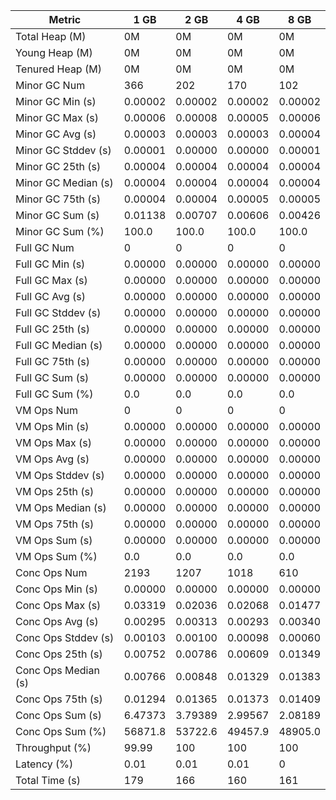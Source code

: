 | Metric | 1 GB | 2 GB | 4 GB | 8 GB |
|------|----|----|----|----|
| Total Heap (M) | 0M | 0M | 0M | 0M |
| Young Heap (M) | 0M | 0M | 0M | 0M |
| Tenured Heap (M) | 0M | 0M | 0M | 0M |
| Minor GC Num | 366 | 202 | 170 | 102 |
| Minor GC Min (s) | 0.00002 | 0.00002 | 0.00002 | 0.00002 |
| Minor GC Max (s) | 0.00006 | 0.00008 | 0.00005 | 0.00006 |
| Minor GC Avg (s) | 0.00003 | 0.00003 | 0.00003 | 0.00004 |
| Minor GC Stddev (s) | 0.00001 | 0.00000 | 0.00000 | 0.00001 |
| Minor GC 25th (s) | 0.00004 | 0.00004 | 0.00004 | 0.00004 |
| Minor GC Median (s) | 0.00004 | 0.00004 | 0.00004 | 0.00004 |
| Minor GC 75th (s) | 0.00004 | 0.00004 | 0.00005 | 0.00005 |
| Minor GC Sum (s) | 0.01138 | 0.00707 | 0.00606 | 0.00426 |
| Minor GC Sum (%) | 100.0 | 100.0 | 100.0 | 100.0 |
| Full GC Num | 0 | 0 | 0 | 0 |
| Full GC Min (s) | 0.00000 | 0.00000 | 0.00000 | 0.00000 |
| Full GC Max (s) | 0.00000 | 0.00000 | 0.00000 | 0.00000 |
| Full GC Avg (s) | 0.00000 | 0.00000 | 0.00000 | 0.00000 |
| Full GC Stddev (s) | 0.00000 | 0.00000 | 0.00000 | 0.00000 |
| Full GC 25th (s) | 0.00000 | 0.00000 | 0.00000 | 0.00000 |
| Full GC Median (s) | 0.00000 | 0.00000 | 0.00000 | 0.00000 |
| Full GC 75th (s) | 0.00000 | 0.00000 | 0.00000 | 0.00000 |
| Full GC Sum (s) | 0.00000 | 0.00000 | 0.00000 | 0.00000 |
| Full GC Sum (%) | 0.0 | 0.0 | 0.0 | 0.0 |
| VM Ops Num | 0 | 0 | 0 | 0 |
| VM Ops Min (s) | 0.00000 | 0.00000 | 0.00000 | 0.00000 |
| VM Ops Max (s) | 0.00000 | 0.00000 | 0.00000 | 0.00000 |
| VM Ops Avg (s) | 0.00000 | 0.00000 | 0.00000 | 0.00000 |
| VM Ops Stddev (s) | 0.00000 | 0.00000 | 0.00000 | 0.00000 |
| VM Ops 25th (s) | 0.00000 | 0.00000 | 0.00000 | 0.00000 |
| VM Ops Median (s) | 0.00000 | 0.00000 | 0.00000 | 0.00000 |
| VM Ops 75th (s) | 0.00000 | 0.00000 | 0.00000 | 0.00000 |
| VM Ops Sum (s) | 0.00000 | 0.00000 | 0.00000 | 0.00000 |
| VM Ops Sum (%) | 0.0 | 0.0 | 0.0 | 0.0 |
| Conc Ops Num | 2193 | 1207 | 1018 | 610 |
| Conc Ops Min (s) | 0.00000 | 0.00000 | 0.00000 | 0.00000 |
| Conc Ops Max (s) | 0.03319 | 0.02036 | 0.02068 | 0.01477 |
| Conc Ops Avg (s) | 0.00295 | 0.00313 | 0.00293 | 0.00340 |
| Conc Ops Stddev (s) | 0.00103 | 0.00100 | 0.00098 | 0.00060 |
| Conc Ops 25th (s) | 0.00752 | 0.00786 | 0.00609 | 0.01349 |
| Conc Ops Median (s) | 0.00766 | 0.00848 | 0.01329 | 0.01383 |
| Conc Ops 75th (s) | 0.01294 | 0.01365 | 0.01373 | 0.01409 |
| Conc Ops Sum (s) | 6.47373 | 3.79389 | 2.99567 | 2.08189 |
| Conc Ops Sum (%) | 56871.8 | 53722.6 | 49457.9 | 48905.0 |
| Throughput (%) | 99.99 | 100 | 100 | 100 |
| Latency (%) | 0.01 | 0.01 | 0.01 | 0 |
| Total Time (s) | 179 | 166 | 160 | 161 |
